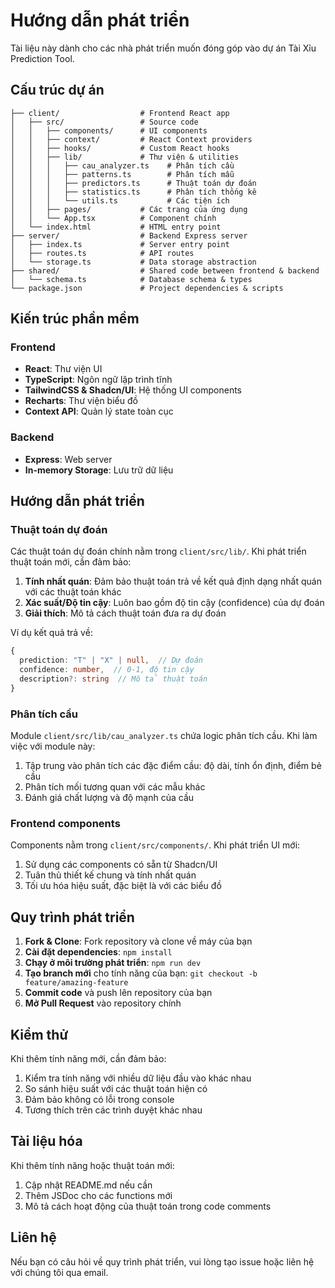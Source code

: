 # Hướng dẫn phát triển

Tài liệu này dành cho các nhà phát triển muốn đóng góp vào dự án Tài Xỉu Prediction Tool.

## Cấu trúc dự án

```
├── client/                  # Frontend React app
│   ├── src/                 # Source code
│   │   ├── components/      # UI components
│   │   ├── context/         # React Context providers
│   │   ├── hooks/           # Custom React hooks
│   │   ├── lib/             # Thư viện & utilities
│   │   │   ├── cau_analyzer.ts    # Phân tích cầu
│   │   │   ├── patterns.ts        # Phân tích mẫu
│   │   │   ├── predictors.ts      # Thuật toán dự đoán
│   │   │   ├── statistics.ts      # Phân tích thống kê
│   │   │   └── utils.ts           # Các tiện ích
│   │   ├── pages/           # Các trang của ứng dụng
│   │   └── App.tsx          # Component chính
│   └── index.html           # HTML entry point
├── server/                  # Backend Express server
│   ├── index.ts             # Server entry point
│   ├── routes.ts            # API routes
│   └── storage.ts           # Data storage abstraction
├── shared/                  # Shared code between frontend & backend
│   └── schema.ts            # Database schema & types
└── package.json             # Project dependencies & scripts
```

## Kiến trúc phần mềm

### Frontend

- **React**: Thư viện UI
- **TypeScript**: Ngôn ngữ lập trình tĩnh
- **TailwindCSS & Shadcn/UI**: Hệ thống UI components
- **Recharts**: Thư viện biểu đồ
- **Context API**: Quản lý state toàn cục

### Backend

- **Express**: Web server
- **In-memory Storage**: Lưu trữ dữ liệu

## Hướng dẫn phát triển

### Thuật toán dự đoán

Các thuật toán dự đoán chính nằm trong `client/src/lib/`. Khi phát triển thuật toán mới, cần đảm bảo:

1. **Tính nhất quán**: Đảm bảo thuật toán trả về kết quả định dạng nhất quán với các thuật toán khác
2. **Xác suất/Độ tin cậy**: Luôn bao gồm độ tin cậy (confidence) của dự đoán
3. **Giải thích**: Mô tả cách thuật toán đưa ra dự đoán

Ví dụ kết quả trả về:

```typescript
{
  prediction: "T" | "X" | null,  // Dự đoán
  confidence: number,  // 0-1, độ tin cậy
  description?: string  // Mô tả thuật toán
}
```

### Phân tích cầu

Module `client/src/lib/cau_analyzer.ts` chứa logic phân tích cầu. Khi làm việc với module này:

1. Tập trung vào phân tích các đặc điểm cầu: độ dài, tính ổn định, điểm bẻ cầu
2. Phân tích mối tương quan với các mẫu khác
3. Đánh giá chất lượng và độ mạnh của cầu

### Frontend components

Components nằm trong `client/src/components/`. Khi phát triển UI mới:

1. Sử dụng các components có sẵn từ Shadcn/UI
2. Tuân thủ thiết kế chung và tính nhất quán
3. Tối ưu hóa hiệu suất, đặc biệt là với các biểu đồ

## Quy trình phát triển

1. **Fork & Clone**: Fork repository và clone về máy của bạn
2. **Cài đặt dependencies**: `npm install`
3. **Chạy ở môi trường phát triển**: `npm run dev`
4. **Tạo branch mới** cho tính năng của bạn: `git checkout -b feature/amazing-feature`
5. **Commit code** và push lên repository của bạn
6. **Mở Pull Request** vào repository chính

## Kiểm thử

Khi thêm tính năng mới, cần đảm bảo:

1. Kiểm tra tính năng với nhiều dữ liệu đầu vào khác nhau
2. So sánh hiệu suất với các thuật toán hiện có
3. Đảm bảo không có lỗi trong console
4. Tương thích trên các trình duyệt khác nhau

## Tài liệu hóa

Khi thêm tính năng hoặc thuật toán mới:

1. Cập nhật README.md nếu cần
2. Thêm JSDoc cho các functions mới
3. Mô tả cách hoạt động của thuật toán trong code comments

## Liên hệ

Nếu bạn có câu hỏi về quy trình phát triển, vui lòng tạo issue hoặc liên hệ với chúng tôi qua email.